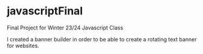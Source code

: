 # javascriptFinal
Final Project for Winter 23/24 Javascript Class

I created a banner builder in order to be able to create a rotating text banner for websites.
